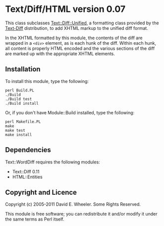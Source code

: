 Text/Diff/HTML version 0.07
===========================

This class subclasses
[Text::Diff::Unified](http://search.cpan.org/perldoc?Text::Diff::Unified), a
formatting class provided by the
[Text-Diff](http://search.cpan.org/dist/Text-Diff) distribution, to add XHTML
markup to the unified diff format.

In the XHTML formatted by this module, the contents of the diff are wrapped in
a `<div>` element, as is each hunk of the diff. Within each hunk, all content
is properly HTML encoded and the various sections of the diff are marked up
with the appropriate XHTML elements.

Installation
------------

To install this module, type the following:

    perl Build.PL
    ./Build
    ./Build test
    ./Build install

Or, if you don't have Module::Build installed, type the following:

    perl Makefile.PL
    make
    make test
    make install

Dependencies
------------

Text::WordDiff requires the following modules:

* Text::Diff 0.11
* HTML::Entities

Copyright and Licence
---------------------

Copyright (c) 2005-2011 David E. Wheeler. Some Rights Reserved.

This module is free software; you can redistribute it and/or modify it under
the same terms as Perl itself.

